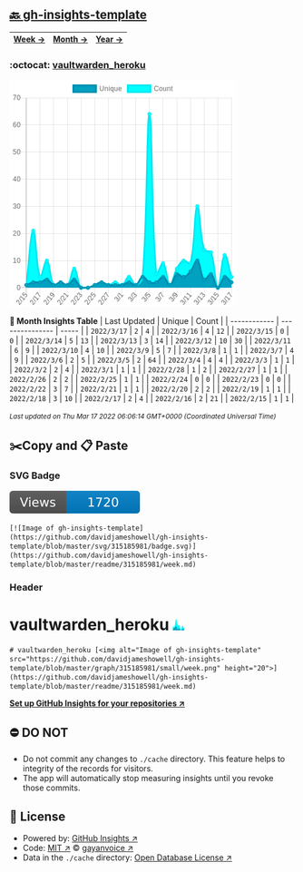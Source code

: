## [🔙 gh-insights-template](https://github.com/davidjameshowell/gh-insights-template)
| [**Week →**](https://github.com/davidjameshowell/gh-insights-template/blob/master/readme/315185981/week.md) | [**Month →**](https://github.com/davidjameshowell/gh-insights-template/blob/master/readme/315185981/month.md) | [**Year →**](https://github.com/davidjameshowell/gh-insights-template/blob/master/readme/315185981/year.md) |
 | ------------ | --------------- | ----- |

### :octocat: [vaultwarden_heroku](https://github.com/davidjameshowell/vaultwarden_heroku)
![Image of gh-insights-template](https://github.com/davidjameshowell/gh-insights-template/blob/master/graph/315185981/large/month.png)

**:calendar: Month Insights Table**
| Last Updated | Unique | Count |
 | ------------ | --------------- | ----- |
 | `2022/3/17` |  `2` | `4` |
 | `2022/3/16` |  `4` | `12` |
 | `2022/3/15` |  `0` | `0` |
 | `2022/3/14` |  `5` | `13` |
 | `2022/3/13` |  `3` | `14` |
 | `2022/3/12` |  `10` | `30` |
 | `2022/3/11` |  `6` | `9` |
 | `2022/3/10` |  `4` | `10` |
 | `2022/3/9` |  `5` | `7` |
 | `2022/3/8` |  `1` | `1` |
 | `2022/3/7` |  `4` | `9` |
 | `2022/3/6` |  `2` | `5` |
 | `2022/3/5` |  `2` | `64` |
 | `2022/3/4` |  `4` | `4` |
 | `2022/3/3` |  `1` | `1` |
 | `2022/3/2` |  `2` | `4` |
 | `2022/3/1` |  `1` | `1` |
 | `2022/2/28` |  `1` | `2` |
 | `2022/2/27` |  `1` | `1` |
 | `2022/2/26` |  `2` | `2` |
 | `2022/2/25` |  `1` | `1` |
 | `2022/2/24` |  `0` | `0` |
 | `2022/2/23` |  `0` | `0` |
 | `2022/2/22` |  `3` | `7` |
 | `2022/2/21` |  `1` | `1` |
 | `2022/2/20` |  `2` | `2` |
 | `2022/2/19` |  `1` | `1` |
 | `2022/2/18` |  `3` | `10` |
 | `2022/2/17` |  `2` | `4` |
 | `2022/2/16` |  `2` | `21` |
 | `2022/2/15` |  `1` | `1` |

<small><i>Last updated on Thu Mar 17 2022 06:06:14 GMT+0000 (Coordinated Universal Time)</i></small>

## ✂️Copy and 📋 Paste
### SVG Badge
[![Image of gh-insights-template](https://github.com/davidjameshowell/gh-insights-template/blob/master/svg/315185981/badge.svg)](https://github.com/davidjameshowell/gh-insights-template/blob/master/readme/315185981/week.md)
```readme
[![Image of gh-insights-template](https://github.com/davidjameshowell/gh-insights-template/blob/master/svg/315185981/badge.svg)](https://github.com/davidjameshowell/gh-insights-template/blob/master/readme/315185981/week.md)
```
### Header
# vaultwarden_heroku [<img alt="Image of gh-insights-template" src="https://github.com/davidjameshowell/gh-insights-template/blob/master/graph/315185981/small/week.png" height="20">](https://github.com/davidjameshowell/gh-insights-template/blob/master/readme/315185981/week.md)
```readme
# vaultwarden_heroku [<img alt="Image of gh-insights-template" src="https://github.com/davidjameshowell/gh-insights-template/blob/master/graph/315185981/small/week.png" height="20">](https://github.com/davidjameshowell/gh-insights-template/blob/master/readme/315185981/week.md)
```
[**Set up GitHub Insights for your repositories ↗️**](https://github.com/gayanvoice/github-insights)
## ⛔ DO NOT
- Do not commit any changes to `./cache` directory. This feature helps to integrity of the records for visitors.
- The app will automatically stop measuring insights until you revoke those commits.
## 📄 License
- Powered by: [GitHub Insights ↗️](https://github.com/gayanvoice/github-insights)
- Code: [MIT ↗️](./LICENSE) © [gayanvoice ↗️](https://github.com/gayanvoice)
- Data in the `./cache` directory: [Open Database License ↗️](https://opendatacommons.org/licenses/odbl/1-0/)